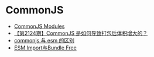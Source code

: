 # CommonJS

- [CommonJS Modules](http://www.commonjs.org/specs/modules/1.0/)
- [【第2124期】CommonJS 是如何导致打包后体积增大的？](https://mp.weixin.qq.com/s/ITBFo8UE9LNxhhX-vvTCVw)
- [commonjs 与 esm 的区别](https://juejin.cn/post/6844903861166014478)
- [ESM Import与Bundle Free](https://www.jianshu.com/p/ab0d5cc9b062)
